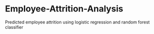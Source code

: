 # Employee-Attrition-Analysis
Predicted employee attrition using logistic regression and random forest classifier
